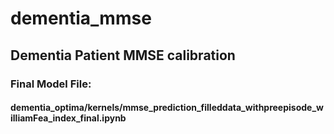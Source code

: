 # dementia_mmse

## Dementia Patient MMSE calibration

###  Final Model File: 
#### dementia_optima/kernels/mmse_prediction_filleddata_withpreepisode_williamFea_index_final.ipynb
